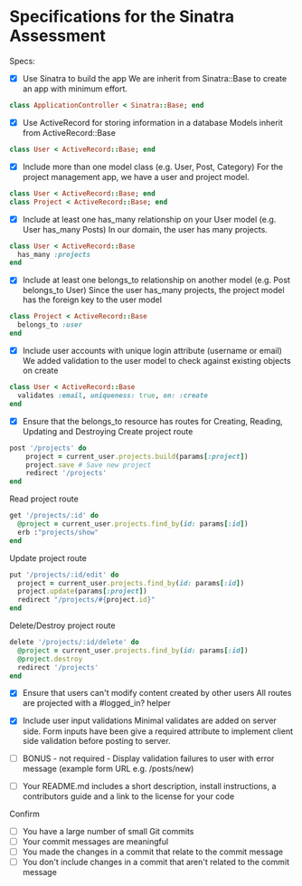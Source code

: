 # Specifications for the Sinatra Assessment

Specs:
- [x] Use Sinatra to build the app
We are inherit from Sinatra::Base to create an app with minimum effort.
```ruby
class ApplicationController < Sinatra::Base; end
```

- [x] Use ActiveRecord for storing information in a database
Models inherit from ActiveRecord::Base
```ruby
class User < ActiveRecord::Base; end
```
- [x] Include more than one model class (e.g. User, Post, Category)
For the project management app, we have a user and project model.
``` ruby
class User < ActiveRecord::Base; end
class Project < ActiveRecord::Base; end
```

- [x] Include at least one has_many relationship on your User model (e.g. User has_many Posts)
In our domain, the user has many projects.
```ruby
class User < ActiveRecord::Base
  has_many :projects
end
```
- [x] Include at least one belongs_to relationship on another model (e.g. Post belongs_to User)
Since the user has_many projects, the project model has the foreign key to the user model
```ruby
class Project < ActiveRecord::Base
  belongs_to :user
end
```
- [x] Include user accounts with unique login attribute (username or email)
We added validation to the user model to check against existing objects on create
```ruby
class User < ActiveRecord::Base
  validates :email, uniqueness: true, on: :create
end
```
- [x] Ensure that the belongs_to resource has routes for Creating, Reading, Updating and Destroying
Create project route
```ruby
post '/projects' do
    project = current_user.projects.build(params[:project])
    project.save # Save new project
    redirect '/projects'
end
```

Read project route
```ruby
get '/projects/:id' do
  @project = current_user.projects.find_by(id: params[:id])
  erb :"projects/show"
end
```

Update project route
```ruby
put '/projects/:id/edit' do
  project = current_user.projects.find_by(id: params[:id])
  project.update(params[:project])
  redirect "/projects/#{project.id}"
end
```

Delete/Destroy project route
```ruby
delete '/projects/:id/delete' do
  @project = current_user.projects.find_by(id: params[:id])
  @project.destroy
  redirect '/projects'
end
```

- [x] Ensure that users can't modify content created by other users
All routes are projected with a #logged_in? helper

- [x] Include user input validations
Minimal validates are added on server side. Form inputs have been give a required attribute to implement client side validation before posting to server.

- [ ] BONUS - not required - Display validation failures to user with error message (example form URL e.g. /posts/new)
- [ ] Your README.md includes a short description, install instructions, a contributors guide and a link to the license for your code

Confirm
- [ ] You have a large number of small Git commits
- [ ] Your commit messages are meaningful
- [ ] You made the changes in a commit that relate to the commit message
- [ ] You don't include changes in a commit that aren't related to the commit message
